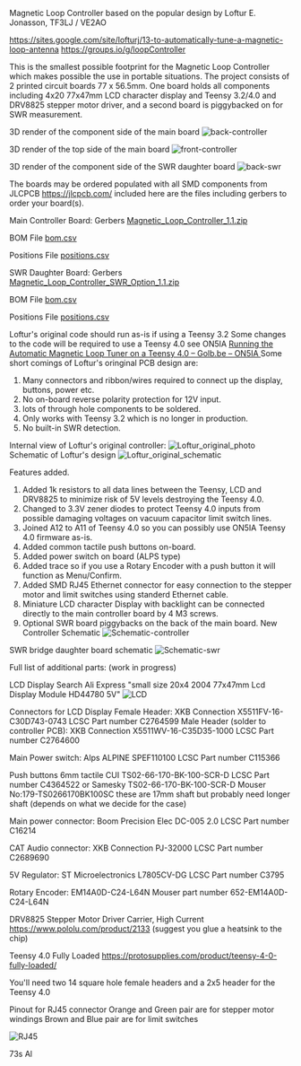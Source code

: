 Magnetic Loop Controller based on the popular design by Loftur E. Jonasson, TF3LJ / VE2AO

https://sites.google.com/site/lofturj/13-to-automatically-tune-a-magnetic-loop-antenna
https://groups.io/g/loopController

This is the smallest possible footprint for the Magnetic Loop Controller which makes possible the use in portable situations.
The project consists of 2 printed circuit boards 77 x 56.5mm. One board holds all components including 4x20 77x47mm LCD character display and Teensy 3.2/4.0 and DRV8825 stepper motor driver, and a second board is piggybacked on for SWR measurement.


3D render of the component side of the main board 
![back-controller](https://github.com/user-attachments/assets/c84b877e-9d73-43b1-9863-8d7a48a9955a)

3D render of the top side of the main board 
![front-controller](https://github.com/user-attachments/assets/6ccc9c6d-3d3d-4c44-a733-ba61e938ee4a)



3D render of the component side of the SWR daughter board 
![back-swr](https://github.com/user-attachments/assets/716ac14b-6500-4749-b082-0e0688e89a87)


The boards may be ordered populated with all SMD components from JLCPCB https://jlcpcb.com/ included here are the files including gerbers to order your board(s). 

Main Controller Board:
Gerbers
[Magnetic_Loop_Controller_1.1.zip](https://github.com/user-attachments/files/19400983/Magnetic_Loop_Controller_1.1.zip)

BOM File
[bom.csv](https://github.com/user-attachments/files/19400980/bom.csv)

Positions File
[positions.csv](https://github.com/user-attachments/files/19400978/positions.csv)




SWR Daughter Board:
Gerbers
[Magnetic_Loop_Controller_SWR_Option_1.1.zip](https://github.com/user-attachments/files/19406529/Magnetic_Loop_Controller_SWR_Option_1.1.zip)

BOM File
[bom.csv](https://github.com/user-attachments/files/19406530/bom.csv)


Positions File
[positions.csv](https://github.com/user-attachments/files/19406531/positions.csv)


Loftur's original code should run as-is if using a Teensy 3.2
Some changes to the code will be required to use a Teensy 4.0 see ON5IA [Running the Automatic Magnetic Loop Tuner on a Teensy 4.0 – Golb.be – ON5IA  ](https://www.golb.be/running-the-automatic-magnetic-loop-tuner-on-a-teensy-4-0/)
Some short comings of Loftur's oringinal PCB design are:
1. Many connectors and ribbon/wires required to connect up the display, buttons, power etc.
2. No on-board reverse polarity protection for 12V input.
3. lots of through hole components to be soldered.
4. Only works with Teensy 3.2 which is no longer in production.
5. No built-in SWR detection.

Internal view of Loftur's original controller:
![Loftur_original_photo](https://github.com/user-attachments/assets/ed87f680-dc14-40b1-ac3b-0c79518e38c2)
Schematic of Loftur's design
![Loftur_original_schematic](https://github.com/user-attachments/assets/27cbc087-f75f-40cc-ab1e-b2943080d432)


Features added.
1. Added 1k resistors to all data lines between the Teensy, LCD and DRV8825 to minimize risk of 5V levels destroying the Teensy 4.0.
2. Changed to 3.3V zener diodes to protect Teensy 4.0 inputs from possible damaging voltages on vacuum capacitor limit switch lines.
3. Joined A12 to A11 of Teensy 4.0 so you can possibly use ON5IA Teensy 4.0 firmware as-is.
4. Added common tactile push buttons on-board.
5. Added power switch on board (ALPS type)
6. Added trace so if you use a Rotary Encoder with a push button it will function as Menu/Confirm.
7. Added SMD RJ45 Ethernet connector for easy connection to the stepper motor and limit switches using standerd Ethernet cable.
8. Miniature LCD character Display with backlight can be connected directly to the main controller board by 4 M3 screws.
9. Optional SWR board piggybacks on the back of the main board.
New Controller Schematic
![Schematic-controller](https://github.com/user-attachments/assets/72d82677-31e2-4d0c-af53-aab60de28600)

SWR bridge daughter board schematic
![Schematic-swr](https://github.com/user-attachments/assets/c450c20a-d48b-4b8d-a5e6-4497ec0cff0e)



Full list of additional parts: (work in progress)

LCD Display
Search Ali Express "small size 20x4 2004 77x47mm Lcd Display Module HD44780 5V"
![LCD](https://github.com/user-attachments/assets/617c22e9-360b-4e16-842f-a926fce3d058)

Connectors for LCD Display
Female Header:  XKB Connection X5511FV-16-C30D743-0743 LCSC Part number C2764599 
Male Header (solder to controller PCB): XKB Connection X5511WV-16-C35D35-1000 LCSC Part number C2764600

Main Power switch: Alps ALPINE SPEF110100 LCSC Part number C115366

Push buttons 6mm tactile CUI TS02-66-170-BK-100-SCR-D LCSC Part number C4364522 or Samesky TS02-66-170-BK-100-SCR-D Mouser No:179-TS0266170BK100SC these are 17mm shaft but probably need longer shaft (depends on what we decide for the case)

Main power connector: Boom Precision Elec DC-005 2.0 LCSC Part number C16214 

CAT Audio connector: XKB Connection PJ-32000 LCSC Part number C2689690

5V Regulator: ST Microelectronics L7805CV-DG LCSC Part number C3795

Rotary Encoder: EM14A0D-C24-L64N Mouser part number  652-EM14A0D-C24-L64N

DRV8825 Stepper Motor Driver Carrier, High Current https://www.pololu.com/product/2133 (suggest you glue a heatsink to the chip)

Teensy 4.0 Fully Loaded https://protosupplies.com/product/teensy-4-0-fully-loaded/

You'll need two 14 square hole female headers and a 2x5 header for the Teensy 4.0


Pinout for RJ45 connector
Orange and Green pair are for stepper motor windings
Brown and Blue pair are for limit switches

![RJ45](https://github.com/user-attachments/assets/2ac93663-9a04-4dbe-a8be-6afd55b50617)


73s Al
